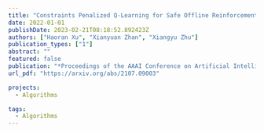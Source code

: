 ```yaml
---
title: "Constraints Penalized Q-Learning for Safe Offline Reinforcement Learning"
date: 2022-01-01
publishDate: 2023-02-21T08:18:52.892423Z
authors: ["Haoran Xu", "Xianyuan Zhan", "Xiangyu Zhu"]
publication_types: ["1"]
abstract: ""
featured: false
publication: "*Proceedings of the AAAI Conference on Artificial Intelligence*"
url_pdf: "https://arxiv.org/abs/2107.09003"

projects: 
  - Algorithms  

tags:
  - Algorithms  
---
```



